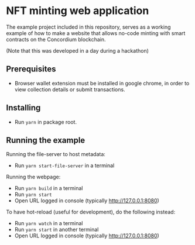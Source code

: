 # NFT minting web application

The example project included in this repository, serves as a working example of how to make a website that allows no-code minting with smart contracts on the Concordium blockchain.

(Note that this was developed in a day during a hackathon)

## Prerequisites

-   Browser wallet extension must be installed in google chrome, in order to view collection details or submit transactions.

## Installing

-   Run `yarn` in package root.

## Running the example

Running the file-server to host metadata:

-   Run `yarn start-file-server` in a terminal

Running the webpage:

-   Run `yarn build` in a terminal
-   Run `yarn start`
-   Open URL logged in console (typically http://127.0.0.1:8080)

To have hot-reload (useful for development), do the following instead:

-   Run `yarn watch` in a terminal
-   Run `yarn start` in another terminal
-   Open URL logged in console (typically http://127.0.0.1:8080)
